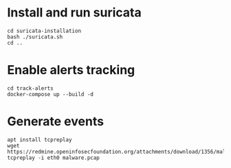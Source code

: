 # Install and run suricata
```
cd suricata-installation
bash ./suricata.sh
cd ..
```

# Enable alerts tracking

```
cd track-alerts
docker-compose up --build -d
```

# Generate events
```
apt install tcpreplay
wget https://redmine.openinfosecfoundation.org/attachments/download/1356/malware.pcap
tcpreplay -i eth0 malware.pcap
```


